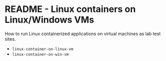 # README - Linux containers on Linux/Windows VMs

How to run Linux containerized applications on virtual machines as lab test sites.

* `linux-container-on-linux-vm` 
* `linux-container-on-win-vm`


